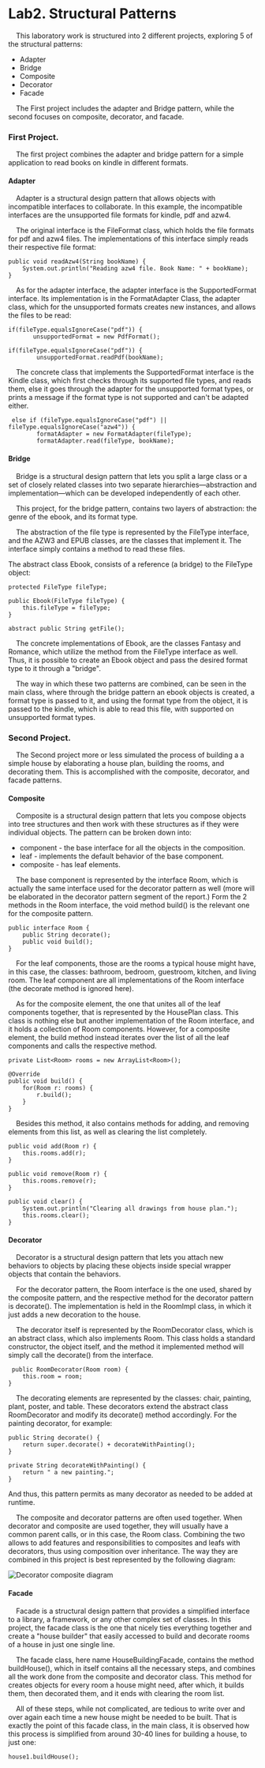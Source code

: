 # Lab2. Structural Patterns

&nbsp;&nbsp;&nbsp;&nbsp;This laboratory work is structured into 2 different projects,
exploring 5 of the structural patterns:

- Adapter
- Bridge
- Composite
- Decorator
- Facade

&nbsp;&nbsp;&nbsp;&nbsp;The First project includes the adapter and Bridge pattern, while the second
focuses on composite, decorator, and facade.

### First Project.
&nbsp;&nbsp;&nbsp;&nbsp;The first project combines the adapter and bridge pattern for a simple
application to read books on kindle in different formats.

#### Adapter
&nbsp;&nbsp;&nbsp;&nbsp;Adapter is a structural design pattern that allows objects 
with incompatible interfaces to collaborate. In this example, the
incompatible interfaces are the unsupported file formats for kindle,
pdf and azw4.

&nbsp;&nbsp;&nbsp;&nbsp;The original interface is the FileFormat class, which holds the file formats
for pdf and azw4 files. The implementations of this interface simply reads
their respective file format:

    public void readAzw4(String bookName) {
        System.out.println("Reading azw4 file. Book Name: " + bookName);
    }

&nbsp;&nbsp;&nbsp;&nbsp;As for the adapter interface, the adapter interface is the SupportedFormat interface.
Its implementation is in the FormatAdapter Class, the adapter class, which
for the unsupported formats creates new instances, and allows the files to 
be read:

    if(fileType.equalsIgnoreCase("pdf")) {
           unsupportedFormat = new PdfFormat();

    if(fileType.equalsIgnoreCase("pdf")) {
            unsupportedFormat.readPdf(bookName);

&nbsp;&nbsp;&nbsp;&nbsp;The concrete class that implements the SupportedFormat interface 
is the Kindle class, which first checks through its supported file types,
and reads them, else it goes through the adapter for the unsupported format
types, or prints a message if the format type is not supported and can't 
be adapted either.

     else if (fileType.equalsIgnoreCase("pdf") || fileType.equalsIgnoreCase("azw4")) {
            formatAdapter = new FormatAdapter(fileType);
            formatAdapter.read(fileType, bookName);

#### Bridge

&nbsp;&nbsp;&nbsp;&nbsp;Bridge is a structural design pattern that lets 
you split a large class or a set of closely related 
classes into two separate hierarchies—abstraction and 
implementation—which can be developed independently of 
each other.

&nbsp;&nbsp;&nbsp;&nbsp;This project, for the bridge pattern, contains two layers of abstraction:
the genre of the ebook, and its format type.

&nbsp;&nbsp;&nbsp;&nbsp;The abstraction of the file type is represented by the FileType interface,
and the AZW3 and EPUB classes, are the classes that implement it. The interface
simply contains a method to read these files.

The abstract class Ebook, consists of a reference (a bridge) to the 
FileType object:

    protected FileType fileType;

    public Ebook(FileType fileType) {
        this.fileType = fileType;
    }

    abstract public String getFile();

&nbsp;&nbsp;&nbsp;&nbsp;The concrete implementations of Ebook, are the classes Fantasy and Romance,
which utilize the method from the FileType interface as well. Thus, it is 
possible to create an Ebook object and pass the desired format type to it
through a "bridge".

&nbsp;&nbsp;&nbsp;&nbsp;The way in which these two patterns are combined, can be seen in the main
class, where through the bridge pattern an ebook objects is created,
a format type is passed to it, and using the format type from the object,
it is passed to the kindle, which is able to read this file, with 
supported on unsupported format types.

### Second Project.

&nbsp;&nbsp;&nbsp;&nbsp;The Second project more or less simulated the process of building a 
a simple house by elaborating a house plan, building the rooms, and
decorating them. This is accomplished with the composite, decorator, and 
facade patterns.

#### Composite

&nbsp;&nbsp;&nbsp;&nbsp;Composite is a structural design pattern that lets you compose 
objects into tree structures and then work with these structures 
as if they were individual objects. The pattern can be broken down
into:

- component - the base interface for all the objects in the composition.
- leaf - implements the default behavior of the base component.
- composite - has leaf elements.

&nbsp;&nbsp;&nbsp;&nbsp;The base component  is represented by the interface Room, which is 
actually the same interface used for the decorator pattern as well (more 
will be elaborated in the decorator pattern segment of the report.)
Form the 2 methods in the Room interface, the void method build() is the
relevant one for the composite pattern.

    public interface Room {
        public String decorate();
        public void build();
    }

&nbsp;&nbsp;&nbsp;&nbsp;For the leaf components, those are the rooms a typical house might have,
in this case, the classes: bathroom, bedroom, guestroom, kitchen, and 
living room. The leaf component are all implementations of the Room
interface (the decorate method is ignored here).

&nbsp;&nbsp;&nbsp;&nbsp;As for the composite element, the one that unites all of the leaf components
together, that is represented by the HousePlan class. This class
is nothing else but another implementation of the Room interface, and it holds a
collection of Room components.
However, for a composite element, the build method instead iterates over
the list of all the leaf components and calls the respective method.

    private List<Room> rooms = new ArrayList<Room>();

    @Override
    public void build() {
        for(Room r: rooms) {
            r.build();
        }
    }

&nbsp;&nbsp;&nbsp;&nbsp;Besides this method, it also contains methods for adding, and removing
elements from this list, as well as clearing the list completely.

    public void add(Room r) {
        this.rooms.add(r);
    }

    public void remove(Room r) {
        this.rooms.remove(r);
    }

    public void clear() {
        System.out.println("Clearing all drawings from house plan.");
        this.rooms.clear();
    }

#### Decorator

&nbsp;&nbsp;&nbsp;&nbsp;Decorator is a structural design pattern that lets you 
attach new behaviors to objects by placing these objects inside 
special wrapper objects that contain the behaviors.

&nbsp;&nbsp;&nbsp;&nbsp;For the decorator pattern, the Room interface is the one used, shared 
by the composite pattern, and the respective method for the decorator pattern
is decorate(). The implementation is held in the RoomImpl class, in which
it just adds a new decoration to the house.

&nbsp;&nbsp;&nbsp;&nbsp;The decorator itself is represented by the RoomDecorator class, which
is an abstract class, which also implements Room. This class holds a 
standard constructor, the object itself, and the method it implemented method
will simply call the decorate() from the interface.

     public RoomDecorator(Room room) {
        this.room = room;
    }

&nbsp;&nbsp;&nbsp;&nbsp;The decorating elements are represented by the classes: chair, painting,
plant, poster, and table. These decorators extend the abstract class RoomDecorator
and modify its decorate() method accordingly. For the painting decorator, for
example:

    public String decorate() {
        return super.decorate() + decorateWithPainting();
    }

    private String decorateWithPainting() {
        return " a new painting.";
    }

And thus, this pattern permits as many decorator as needed to be added at 
runtime.

&nbsp;&nbsp;&nbsp;&nbsp;The composite and decorator patterns are often used together. When
decorator and composite are used together, they will usually have a 
common parent calls, or in this case, the Room class. Combining the
two allows to add features and responsibilities to composites and 
leafs with decorators, thus using composition over inheritance.
The way they are combined in this project is best represented by the
following diagram:

![Decorator composite diagram](https://i.stack.imgur.com/4Xxj4.png)

#### Facade

&nbsp;&nbsp;&nbsp;&nbsp;Facade is a structural design pattern that provides a simplified 
interface to a library, a framework, or any other complex set 
of classes. In this project, the facade class is the one that nicely
ties everything together and create a "house builder" that easily
accessed to build and decorate rooms of a house in just one single line.

&nbsp;&nbsp;&nbsp;&nbsp;The facade class, here name HouseBuildingFacade, contains the method
buildHouse(), which in itself contains all the necessary steps, and
combines all the work done from the composite and decorator class.
This method for creates objects for every room a house might need,
after which, it builds them, then decorated them, and it ends with 
clearing the room list.

&nbsp;&nbsp;&nbsp;&nbsp;All of these steps, while not complicated, are tedious to write
over and over again each time a new house might be needed to be built.
That is exactly the point of this facade class, in the main class, it
is observed how this process is simplified from around 30-40 lines for building a
house, to just one:

    house1.buildHouse();

